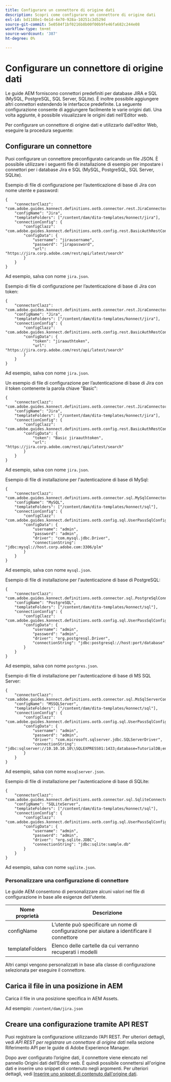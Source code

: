 ```yaml
---
title: Configurare un connettore di origine dati
description: Scopri come configurare un connettore di origine dati
exl-id: bd1188e1-0e1d-4e70-928a-10251c3d529d
source-git-commit: 5e0584f1bf0216b8b00f00b9fe46fa682c244e08
workflow-type: tm+mt
source-wordcount: '387'
ht-degree: 0%

---
```


# Configurare un connettore di origine dati

Le guide AEM forniscono connettori predefiniti per database JIRA e SQL (MySQL, PostgreSQL, SQL Server, SQLite). È inoltre possibile aggiungere altri connettori estendendo le interfacce predefinite. La seguente configurazione consente di aggiungere facilmente le varie origini dati. Una volta aggiunte, è possibile visualizzare le origini dati nell’Editor web.

Per configurare un connettore di origine dati e utilizzarlo dall&#39;editor Web, eseguire la procedura seguente:

## Configurare un connettore

Puoi configurare un connettore preconfigurato caricando un file JSON. È possibile utilizzare i seguenti file di installazione di esempio per impostare i connettori per i database Jira e SQL (MySQL, PostgreSQL, SQL Server, SQLite).

Esempio di file di configurazione per l’autenticazione di base di Jira con nome utente e password:

```
{
	"connectorClazz": "com.adobe.guides.konnect.definitions.ootb.connector.rest.JiraConnector",
	"configName": "Jira",
	"templateFolders": ["/content/dam/dita-templates/konnect/jira"],
	"connectionConfig": {
		"configClazz": "com.adobe.guides.konnect.definitions.ootb.config.rest.BasicAuthRestConfig",
		"configData": {
			"username": "jirausername",
			"password": "jirapassword",
			"url": "https://jira.corp.adobe.com/rest/api/latest/search"
		}
	}
}
```

Ad esempio, salva con nome `jira.json`.

Esempio di file di configurazione per l’autenticazione di base di Jira con token:

```
{
	"connectorClazz": "com.adobe.guides.konnect.definitions.ootb.connector.rest.JiraConnector",
	"configName": "Jira",
	"templateFolders": ["/content/dam/dita-templates/konnect/jira"],
	"connectionConfig": {
		"configClazz": "com.adobe.guides.konnect.definitions.ootb.config.rest.BasicAuthRestConfig",
		"configData": {
			"token": "jiraauthtoken",
			"url": "https://jira.corp.adobe.com/rest/api/latest/search"
		}
	}
}
```

Ad esempio, salva con nome `jira.json`.

Un esempio di file di configurazione per l’autenticazione di base di Jira con il token contenente la parola chiave &quot;Basic&quot;:

```
{
	"connectorClazz": "com.adobe.guides.konnect.definitions.ootb.connector.rest.JiraConnector",
	"configName": "Jira",
	"templateFolders": ["/content/dam/dita-templates/konnect/jira"],
	"connectionConfig": {
		"configClazz": "com.adobe.guides.konnect.definitions.ootb.config.rest.BasicAuthRestConfig",
		"configData": {
			"token": "Basic jiraauthtoken",
			"url": "https://jira.corp.adobe.com/rest/api/latest/search"
		}
	}
}
```

Ad esempio, salva con nome `jira.json`.

Esempio di file di installazione per l&#39;autenticazione di base di MySql:

```
{
	"connectorClazz": "com.adobe.guides.konnect.definitions.ootb.connector.sql.MySqlConnector",
	"configName": "MySQL",
	"templateFolders": ["/content/dam/dita-templates/konnect/sql"],
	"connectionConfig": {
		"configClazz": "com.adobe.guides.konnect.definitions.ootb.config.sql.UserPassSqlConfig",
		"configData": {
			"username": "admin",
			"password": "admin",
			"driver": "com.mysql.jdbc.Driver",
			"connectionString": "jdbc:mysql://host.corp.adobe.com:3306/plm"
		}
	}
}
```

Ad esempio, salva con nome `mysql.json`.

Esempio di file di installazione per l&#39;autenticazione di base di PostgreSQL:

```
{
	"connectorClazz": "com.adobe.guides.konnect.definitions.ootb.connector.sql.PostgreSqlConnector",
	"configName": "PostgreSQL",
	"templateFolders": ["/content/dam/dita-templates/konnect/sql"],
	"connectionConfig": {
		"configClazz": "com.adobe.guides.konnect.definitions.ootb.config.sql.UserPassSqlConfig",
		"configData": {
			"username": "admin",
			"password": "admin",
			"driver": "org.postgresql.Driver",
			"connectionString": "jdbc:postgresql://host:port/database"
		}
	}
}
```

Ad esempio, salva con nome `postgres.json`.

Esempio di file di installazione per l&#39;autenticazione di base di MS SQL Server:

```
{
	"connectorClazz": "com.adobe.guides.konnect.definitions.ootb.connector.sql.MsSqlServerConnector",
	"configName": "MSSQLServer",
	"templateFolders": ["/content/dam/dita-templates/konnect/sql"],
	"connectionConfig": {
		"configClazz": "com.adobe.guides.konnect.definitions.ootb.config.sql.UserPassSqlConfig",
		"configData": {
			"username": "admin",
			"password": "admin",
			"driver": "com.microsoft.sqlserver.jdbc.SQLServerDriver",
			"connectionString": "jdbc:sqlserver://10.10.10.10\\SQLEXPRESS01:1433;database=TutorialDB;encrypt=false;trustServerCertificate=true"
		}
	}
}
```

Ad esempio, salva con nome `mssqlserver.json`.

Esempio di file di installazione per l&#39;autenticazione di base di SQLite:

```
{
	"connectorClazz": "com.adobe.guides.konnect.definitions.ootb.connector.sql.SqliteConnector",
	"configName": "SQLiteServer",
	"templateFolders": ["/content/dam/dita-templates/konnect/sql"],
	"connectionConfig": {
		"configClazz": "com.adobe.guides.konnect.definitions.ootb.config.sql.UserPassSqlConfig",
		"configData": {
			"username": "admin",
			"password": "admin",
			"driver": "org.sqlite.JDBC",
			"connectionString": "jdbc:sqlite:sample.db"
		}
	}
}
```

Ad esempio, salva con nome `sqqlite.json`.

### Personalizzare una configurazione di connettore

Le guide AEM consentono di personalizzare alcuni valori nel file di configurazione in base alle esigenze dell&#39;utente.

| Nome proprietà | Descrizione |
|---|---|
| configName | L’utente può specificare un nome di configurazione per aiutare a identificare il connettore |
| templateFolders | Elenco delle cartelle da cui verranno recuperati i modelli |

Altri campi vengono personalizzati in base alla classe di configurazione selezionata per eseguire il connettore.

## Carica il file in una posizione in AEM

Carica il file in una posizione specifica in AEM Assets.

Ad esempio:  `/content/dam/jira.json`

## Creare una configurazione tramite API REST

Puoi registrare la configurazione utilizzando l’API REST. Per ulteriori dettagli, vedi *API REST per registrare un connettore di origine dati* nella sezione Riferimento API per le guide di Adobe Experience Manager.

Dopo aver configurato l’origine dati, il connettore viene elencato nel pannello Origini dati dell’Editor web. È quindi possibile connettersi all&#39;origine dati e inserire uno snippet di contenuto negli argomenti. Per ulteriori dettagli, vedi [Inserire uno snippet di contenuto dall&#39;origine dati](../user-guide/web-editor-content-snippet.md).
